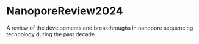 # NanoporeReview2024
A review of the developments and breakthroughs in nanopore sequencing technology during the past decade
